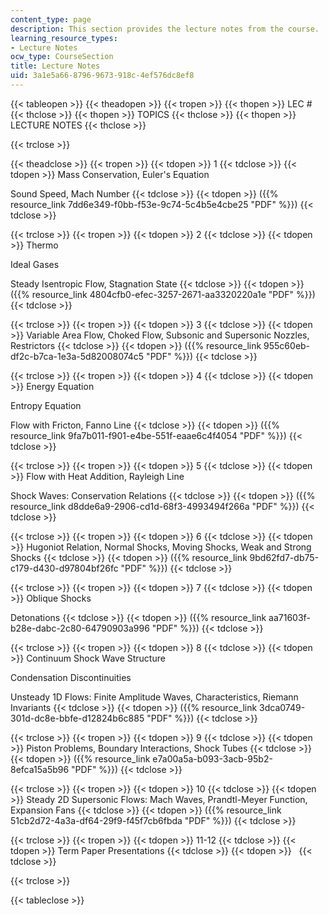 ```yaml
---
content_type: page
description: This section provides the lecture notes from the course.
learning_resource_types:
- Lecture Notes
ocw_type: CourseSection
title: Lecture Notes
uid: 3a1e5a66-8796-9673-918c-4ef576dc8ef8
---
```


{{< tableopen >}}
{{< theadopen >}}
{{< tropen >}}
{{< thopen >}}
LEC #
{{< thclose >}}
{{< thopen >}}
TOPICS
{{< thclose >}}
{{< thopen >}}
LECTURE NOTES
{{< thclose >}}

{{< trclose >}}

{{< theadclose >}}
{{< tropen >}}
{{< tdopen >}}
1
{{< tdclose >}}
{{< tdopen >}}
Mass Conservation, Euler's Equation  
  
Sound Speed, Mach Number
{{< tdclose >}}
{{< tdopen >}}
({{% resource_link 7dd6e349-f0bb-f53e-9c74-5c4b5e4cbe25 "PDF" %}})
{{< tdclose >}}

{{< trclose >}}
{{< tropen >}}
{{< tdopen >}}
2
{{< tdclose >}}
{{< tdopen >}}
Thermo  
  
Ideal Gases  
  
Steady Isentropic Flow, Stagnation State
{{< tdclose >}}
{{< tdopen >}}
({{% resource_link 4804cfb0-efec-3257-2671-aa3320220a1e "PDF" %}})
{{< tdclose >}}

{{< trclose >}}
{{< tropen >}}
{{< tdopen >}}
3
{{< tdclose >}}
{{< tdopen >}}
Variable Area Flow, Choked Flow, Subsonic and Supersonic Nozzles, Restrictors
{{< tdclose >}}
{{< tdopen >}}
({{% resource_link 955c60eb-df2c-b7ca-1e3a-5d82008074c5 "PDF" %}})
{{< tdclose >}}

{{< trclose >}}
{{< tropen >}}
{{< tdopen >}}
4
{{< tdclose >}}
{{< tdopen >}}
Energy Equation  
  
Entropy Equation  
  
Flow with Fricton, Fanno Line
{{< tdclose >}}
{{< tdopen >}}
({{% resource_link 9fa7b011-f901-e4be-551f-eaae6c4f4054 "PDF" %}})
{{< tdclose >}}

{{< trclose >}}
{{< tropen >}}
{{< tdopen >}}
5
{{< tdclose >}}
{{< tdopen >}}
Flow with Heat Addition, Rayleigh Line  
  
Shock Waves: Conservation Relations
{{< tdclose >}}
{{< tdopen >}}
({{% resource_link d8dde6a9-2906-cd1d-68f3-4993494f266a "PDF" %}})
{{< tdclose >}}

{{< trclose >}}
{{< tropen >}}
{{< tdopen >}}
6
{{< tdclose >}}
{{< tdopen >}}
Hugoniot Relation, Normal Shocks, Moving Shocks, Weak and Strong Shocks
{{< tdclose >}}
{{< tdopen >}}
({{% resource_link 9bd62fd7-db75-c179-d430-d97804bf26fc "PDF" %}})
{{< tdclose >}}

{{< trclose >}}
{{< tropen >}}
{{< tdopen >}}
7
{{< tdclose >}}
{{< tdopen >}}
Oblique Shocks  
  
Detonations
{{< tdclose >}}
{{< tdopen >}}
({{% resource_link aa71603f-b28e-dabc-2c80-64790903a996 "PDF" %}})
{{< tdclose >}}

{{< trclose >}}
{{< tropen >}}
{{< tdopen >}}
8
{{< tdclose >}}
{{< tdopen >}}
Continuum Shock Wave Structure  
  
Condensation Discontinuities  
  
Unsteady 1D Flows: Finite Amplitude Waves, Characteristics, Riemann Invariants
{{< tdclose >}}
{{< tdopen >}}
({{% resource_link 3dca0749-301d-dc8e-bbfe-d12824b6c885 "PDF" %}})
{{< tdclose >}}

{{< trclose >}}
{{< tropen >}}
{{< tdopen >}}
9
{{< tdclose >}}
{{< tdopen >}}
Piston Problems, Boundary Interactions, Shock Tubes
{{< tdclose >}}
{{< tdopen >}}
({{% resource_link e7a00a5a-b093-3acb-95b2-8efca15a5b96 "PDF" %}})
{{< tdclose >}}

{{< trclose >}}
{{< tropen >}}
{{< tdopen >}}
10
{{< tdclose >}}
{{< tdopen >}}
Steady 2D Supersonic Flows: Mach Waves, Prandtl-Meyer Function, Expansion Fans
{{< tdclose >}}
{{< tdopen >}}
({{% resource_link 51cb2d72-4a3a-df64-29f9-f45f7cb6fbda "PDF" %}})
{{< tdclose >}}

{{< trclose >}}
{{< tropen >}}
{{< tdopen >}}
11-12
{{< tdclose >}}
{{< tdopen >}}
Term Paper Presentations
{{< tdclose >}}
{{< tdopen >}}
 
{{< tdclose >}}

{{< trclose >}}

{{< tableclose >}}